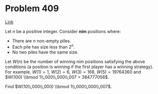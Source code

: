 # Problem 409

[Link](https://projecteuler.net/problem=409)

Let $n$ be a positive integer. Consider **nim** positions where:

*   There are $n$ non-empty piles.
*   Each pile has size less than $2^n$.
*   No two piles have the same size.

Let $W(n)$ be the number of winning nim positions satisfying the above conditions (a position is winning if the first player has a winning strategy). For example, $W(1) = 1$, $W(2) = 6$, $W(3) = 168$, $W(5) = 19764360$ and $W(100) \\bmod 1\\,000\\,000\\,007 = 384777056$. 

Find $W(10\\,000\\,000) \\bmod 1\\,000\\,000\\,007$.